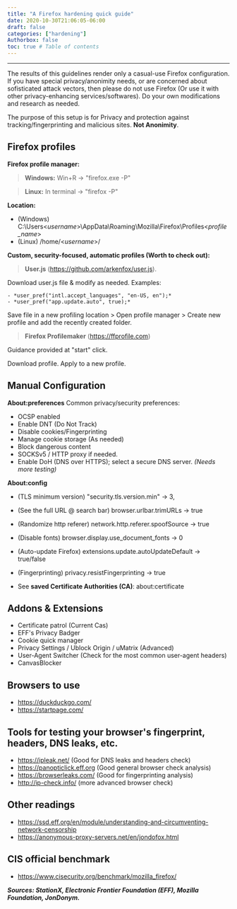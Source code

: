 ```yaml
---
title: "A Firefox hardening quick guide"
date: 2020-10-30T21:06:05-06:00
draft: false
categories: ["hardening"]
Authorbox: false
toc: true # Table of contents
---
```

---

The results of this guidelines render only a casual-use Firefox configuration. If you have special privacy/anonimity needs, or are concerned about sofisticated attack vectors, then please do not use Firefox (Or use it with other privacy-enhancing services/softwares). Do your own modifications and research as needed.
<!--more-->
The purpose of this setup is for Privacy and protection against tracking/fingerprinting and malicious sites. **Not Anonimity**.

## Firefox profiles
**Firefox profile manager:**
> **Windows:** Win+R -> "firefox.exe -P"

> **Linux:** In terminal -> "firefox -P"

**Location:**
- (Windows) C:\Users\<*username*>\AppData\Roaming\Mozilla\Firefox\Profiles\<*profile_name*>
- (Linux) /home/<*username*>/

**Custom, security-focused, automatic profiles (Worth to check out):**
> **User.js** (https://github.com/arkenfox/user.js).

  Download user.js file & modify as needed. Examples:

    - *user_pref("intl.accept_languages", "en-US, en");*
    - *user_pref("app.update.auto", true);*

  Save file in a new profiling location > Open profile manager > Create new profile and add the recently created folder.

> **Firefox Profilemaker** (https://ffprofile.com)

  Guidance provided at "start" click.

  Download profile. Apply to a new profile.

 ## Manual Configuration

 **About:preferences**
Common privacy/security preferences:
- OCSP enabled
- Enable DNT (Do Not Track)
- Disable cookies/Fingerprinting
- Manage cookie storage (As needed)
- Block dangerous content
- SOCKSv5 / HTTP proxy if needed.
- Enable DoH (DNS over HTTPS); select a secure DNS server. *(Needs more testing)*

**About:config**

- (TLS minimum version) "security.tls.version.min" -> 3,
- (See the full URL @ search bar) browser.urlbar.trimURLs -> true
- (Randomize http referer) network.http.referer.spoofSource -> true
- (Disable fonts) browser.display.use_document_fonts -> 0
- (Auto-update Firefox) extensions.update.autoUpdateDefault -> true/false
- (Fingerprinting) privacy.resistFingerprinting -> true

- See **saved Certificate Authorities (CA)**: about:certificate


## Addons & Extensions
- Certificate patrol (Current Cas)
- EFF's Privacy Badger
- Cookie quick manager
- Privacy Settings / Ublock Origin / uMatrix (Advanced)
- User-Agent Switcher (Check for the most common user-agent headers)
- CanvasBlocker

## Browsers to use
- https://duckduckgo.com/
- https://startpage.com/

## Tools for testing your browser's fingerprint, headers, DNS leaks, etc.
- https://ipleak.net/ (Good for DNS leaks and headers check)
- https://panopticlick.eff.org (Good general browser check analysis)
- https://browserleaks.com/ (Good for fingerprinting analysis)
- http://ip-check.info/ (more advanced browser check)

## Other readings
- https://ssd.eff.org/en/module/understanding-and-circumventing-network-censorship
- https://anonymous-proxy-servers.net/en/jondofox.html

## CIS official benchmark
- https://www.cisecurity.org/benchmark/mozilla_firefox/

***Sources: StationX, Electronic Frontier Foundation (EFF), Mozilla Foundation, JonDonym.***
